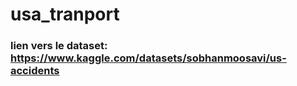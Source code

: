 # usa_tranport

### lien vers le dataset: https://www.kaggle.com/datasets/sobhanmoosavi/us-accidents
